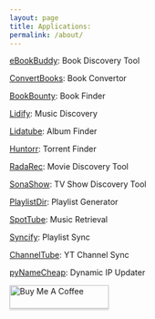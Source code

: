```yaml
---
layout: page
title: Applications:
permalink: /about/
---
```


[eBookBuddy](https://github.com/TheWicklowWolf/eBookBuddy): Book Discovery Tool  

[ConvertBooks](https://github.com/TheWicklowWolf/ConvertBooks): Book Convertor  

[BookBounty](https://github.com/TheWicklowWolf/BookBounty): Book Finder

[Lidify](https://github.com/TheWicklowWolf/Lidify): Music Discovery  

[Lidatube](https://github.com/TheWicklowWolf/Lidatube): Album Finder

[Huntorr](https://github.com/TheWicklowWolf/Huntorr): Torrent Finder  

[RadaRec](https://github.com/TheWicklowWolf/RadaRec): Movie Discovery Tool  

[SonaShow](https://github.com/TheWicklowWolf/SonaShow): TV Show Discovery Tool  

[PlaylistDir](https://github.com/TheWicklowWolf/PlaylistDir): Playlist Generator  

[SpotTube](https://github.com/TheWicklowWolf/SpotTube): Music Retrieval 

[Syncify](https://github.com/TheWicklowWolf/Syncify): Playlist Sync  

[ChannelTube](https://github.com/TheWicklowWolf/ChannelTube): YT Channel Sync  

[pyNameCheap](https://github.com/TheWicklowWolf/pyNameCheap): Dynamic IP Updater  



<a href="https://www.buymeacoffee.com/thewicklow" target="_blank"><img src="https://www.buymeacoffee.com/assets/img/custom_images/orange_img.png" alt="Buy Me A Coffee" style="height: 41px !important;width: 174px !important;box-shadow: 0px 3px 2px 0px rgba(190, 190, 190, 0.5) !important;-webkit-box-shadow: 0px 3px 2px 0px rgba(190, 190, 190, 0.5) !important;" ></a>
